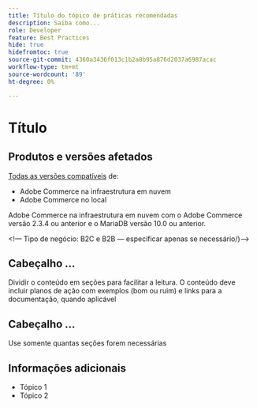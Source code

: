 ```yaml
---
title: Título do tópico de práticas recomendadas
description: Saiba como...
role: Developer
feature: Best Practices
hide: true
hidefromtoc: true
source-git-commit: 4360a3436f013c1b2a8b95a876d2037a6987acac
workflow-type: tm+mt
source-wordcount: '89'
ht-degree: 0%

---
```



<!-- Template Instructions: 

When you create a new best practices topic from this template, remove the hide metadata tags. These values hide this template from the TOC and search indexing.

Metadata values configured in ExL:
Available roles: https://git.corp.adobe.com/AdobeDocs/exl-config/blob/master/metadata-values/role.yml

Available features: https://git.corp.adobe.com/AdobeDocs/exl-config/blob/master/metadata-values/feature.yml  -->

# Título

<!--Template instruction:  Add one or two sentences to summarize the overall contents of this best practice topic-->

## Produtos e versões afetados

<!-- Template comment: When we have the ability to tag content by versions, we might be able to remove this explicit header in favor of using tags for versions and editions.-->

<!--Template instruction: Add details for the product and versions where the best practice info is relevant. Below are two examples, adjust and delete unneeded info per best practice requirements. If info applies specifically to B2B or B2C, include that information -->

<!-- Example 1: -->

[Todas as versões compatíveis](../../../release/versions.md) de:

- Adobe Commerce na infraestrutura em nuvem
- Adobe Commerce no local

<!-- Example 2: -->

Adobe Commerce na infraestrutura em nuvem com o Adobe Commerce versão 2.3.4 ou anterior e o MariaDB versão 10.0 ou anterior.

&lt;!— Tipo de negócio: B2C e B2B — especificar apenas se necessário/)—>

## Cabeçalho ...

Dividir o conteúdo em seções para facilitar a leitura. O conteúdo deve incluir planos de ação com exemplos (bom ou ruim) e links para a documentação, quando aplicável

## Cabeçalho ...

Use somente quantas seções forem necessárias

## Informações adicionais

<!-- If applicable, add links to additional, more detailed documentation that provides more context about this best practices content.-->

- Tópico 1
- Tópico 2

<!-- Template instruction:  Remove all template comments and instructions from the best practices article before committing your changes. -->

